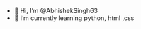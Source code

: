 - 👋 Hi, I’m @AbhishekSingh63
- 🌱 I’m currently learning python, html ,css  

<!---
AbhishekSingh63/AbhishekSingh63 is a ✨ special ✨ repository because its `README.md` (this file) appears on your GitHub profile.
You can click the Preview link to take a look at your changes.
--->
